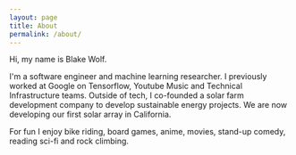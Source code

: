 ```yaml
---
layout: page
title: About
permalink: /about/
---
```


Hi, my name is Blake Wolf.

I'm a software engineer and machine learning researcher. I previously worked at Google on Tensorflow, Youtube Music and Technical Infrastructure teams. Outside of tech, I co-founded a solar farm development company to develop sustainable energy projects. We are now developing our first solar array in California.

For fun I enjoy bike riding, board games, anime, movies, stand-up comedy, reading sci-fi and rock climbing.